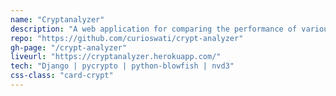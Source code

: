 ```yaml
---
name: "Cryptanalyzer"
description: "A web application for comparing the performance of various  encryption algorithms based on key length and content length."
repo: "https://github.com/curioswati/crypt-analyzer"
gh-page: "/crypt-analyzer"
liveurl: "https://cryptanalyzer.herokuapp.com/"
tech: "Django | pycrypto | python-blowfish | nvd3"
css-class: "card-crypt"
---
```


